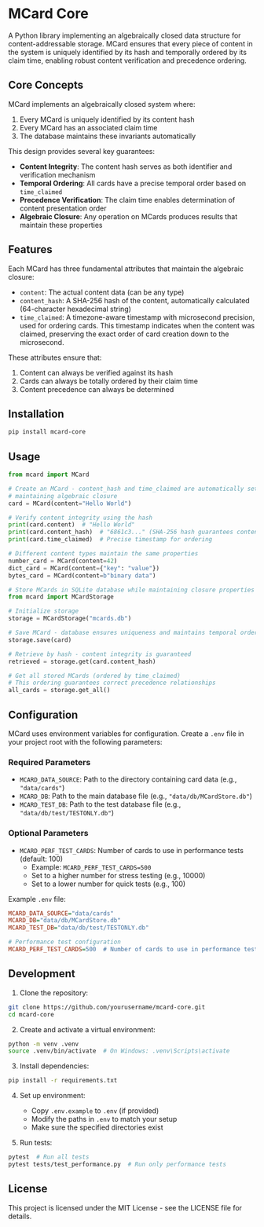 # MCard Core

A Python library implementing an algebraically closed data structure for content-addressable storage. MCard ensures that every piece of content in the system is uniquely identified by its hash and temporally ordered by its claim time, enabling robust content verification and precedence ordering.

## Core Concepts

MCard implements an algebraically closed system where:
1. Every MCard is uniquely identified by its content hash
2. Every MCard has an associated claim time
3. The database maintains these invariants automatically

This design provides several key guarantees:
- **Content Integrity**: The content hash serves as both identifier and verification mechanism
- **Temporal Ordering**: All cards have a precise temporal order based on `time_claimed`
- **Precedence Verification**: The claim time enables determination of content presentation order
- **Algebraic Closure**: Any operation on MCards produces results that maintain these properties

## Features

Each MCard has three fundamental attributes that maintain the algebraic closure:

- `content`: The actual content data (can be any type)
- `content_hash`: A SHA-256 hash of the content, automatically calculated (64-character hexadecimal string)
- `time_claimed`: A timezone-aware timestamp with microsecond precision, used for ordering cards. This timestamp indicates when the content was claimed, preserving the exact order of card creation down to the microsecond.

These attributes ensure that:
1. Content can always be verified against its hash
2. Cards can always be totally ordered by their claim time
3. Content precedence can always be determined

## Installation

```bash
pip install mcard-core
```

## Usage

```python
from mcard import MCard

# Create an MCard - content_hash and time_claimed are automatically set
# maintaining algebraic closure
card = MCard(content="Hello World")

# Verify content integrity using the hash
print(card.content)  # "Hello World"
print(card.content_hash)  # "6861c3..." (SHA-256 hash guarantees content integrity)
print(card.time_claimed)  # Precise timestamp for ordering

# Different content types maintain the same properties
number_card = MCard(content=42)
dict_card = MCard(content={"key": "value"})
bytes_card = MCard(content=b"binary data")

# Store MCards in SQLite database while maintaining closure properties
from mcard import MCardStorage

# Initialize storage
storage = MCardStorage("mcards.db")

# Save MCard - database ensures uniqueness and maintains temporal order
storage.save(card)

# Retrieve by hash - content integrity is guaranteed
retrieved = storage.get(card.content_hash)

# Get all stored MCards (ordered by time_claimed)
# This ordering guarantees correct precedence relationships
all_cards = storage.get_all()
```

## Configuration

MCard uses environment variables for configuration. Create a `.env` file in your project root with the following parameters:

### Required Parameters

- `MCARD_DATA_SOURCE`: Path to the directory containing card data (e.g., `"data/cards"`)
- `MCARD_DB`: Path to the main database file (e.g., `"data/db/MCardStore.db"`)
- `MCARD_TEST_DB`: Path to the test database file (e.g., `"data/db/test/TESTONLY.db"`)

### Optional Parameters

- `MCARD_PERF_TEST_CARDS`: Number of cards to use in performance tests (default: 100)
  - Example: `MCARD_PERF_TEST_CARDS=500`
  - Set to a higher number for stress testing (e.g., 10000)
  - Set to a lower number for quick tests (e.g., 100)

Example `.env` file:
```ini
MCARD_DATA_SOURCE="data/cards"
MCARD_DB="data/db/MCardStore.db"
MCARD_TEST_DB="data/db/test/TESTONLY.db"

# Performance test configuration
MCARD_PERF_TEST_CARDS=500  # Number of cards to use in performance test
```

## Development

1. Clone the repository:
```bash
git clone https://github.com/yourusername/mcard-core.git
cd mcard-core
```

2. Create and activate a virtual environment:
```bash
python -m venv .venv
source .venv/bin/activate  # On Windows: .venv\Scripts\activate
```

3. Install dependencies:
```bash
pip install -r requirements.txt
```

4. Set up environment:
   - Copy `.env.example` to `.env` (if provided)
   - Modify the paths in `.env` to match your setup
   - Make sure the specified directories exist

5. Run tests:
```bash
pytest  # Run all tests
pytest tests/test_performance.py  # Run only performance tests
```

## License

This project is licensed under the MIT License - see the LICENSE file for details.
